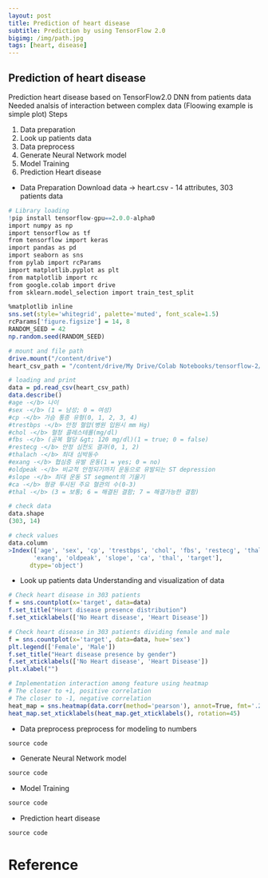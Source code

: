 ```yaml
---
layout: post
title: Prediction of heart disease
subtitle: Prediction by using TensorFlow 2.0
bigimg: /img/path.jpg
tags: [heart, disease]
---
```


## Prediction of heart disease
Prediction heart disease based on TensorFlow2.0 DNN from patients data
Needed analsis of interaction between complex data (Floowing example is simple plot)
Steps
 1) Data preparation
 2) Look up patients data
 3) Data preprocess
 4) Generate Neural Network model
 5) Model Training
 6) Prediction Heart disease
 
 
- Data Preparation
Download data -> 
heart.csv - 14 attributes, 303 patients data

```r
# Library loading
!pip install tensorflow-gpu==2.0.0-alpha0
import numpy as np
import tensorflow as tf
from tensorflow import keras
import pandas as pd
import seaborn as sns
from pylab import rcParams
import matplotlib.pyplot as plt
from matplotlib import rc
from google.colab import drive
from sklearn.model_selection import train_test_split

%matplotlib inline
sns.set(style='whitegrid', palette='muted', font_scale=1.5)
rcParams['figure.figsize'] = 14, 8
RANDOM_SEED = 42
np.random.seed(RANDOM_SEED)
```

```r
# mount and file path
drive.mount("/content/drive")
heart_csv_path = "/content/drive/My Drive/Colab Notebooks/tensorflow-2/data/heart.csv"
```

```r
# loading and print
data = pd.read_csv(heart_csv_path)
data.describe()
#age -</b> 나이
#sex -</b> (1 = 남성; 0 = 여성)
#cp -</b> 가슴 통증 유형(0, 1, 2, 3, 4)
#trestbps -</b> 안정 혈압(병원 입원시 mm Hg)
#chol -</b> 혈청 콜레스테롤(mg/dl)
#fbs -</b> (공복 혈당 &gt; 120 mg/dl)(1 = true; 0 = false)
#restecg -</b> 안정 심전도 결과(0, 1, 2)
#thalach -</b> 최대 심박동수
#exang -</b> 협심증 유발 운동(1 = yes; 0 = no)
#oldpeak -</b> 비교적 안정되기까지 운동으로 유발되는 ST depression
#slope -</b> 최대 운동 ST segment의 기울기
#ca -</b> 형광 투시된 주요 혈관의 수(0-3)
#thal -</b> (3 = 보통; 6 = 해결된 결함; 7 = 해결가능한 결함)
```

```r
# check data
data.shape
(303, 14)
```

```r
# check values
data.column
>Index(['age', 'sex', 'cp', 'trestbps', 'chol', 'fbs', 'restecg', 'thalach',
       'exang', 'oldpeak', 'slope', 'ca', 'thal', 'target'],
      dtype='object')
```

- Look up patients data
Understanding and visualization of data
```r
# Check heart disease in 303 patients
f = sns.countplot(x='target', data=data)
f.set_title("Heart disease presence distribution")
f.set_xticklabels(['No Heart disease', 'Heart Disease'])
```

```r
# Check heart disease in 303 patients dividing female and male
f = sns.countplot(x='target', data=data, hue='sex')
plt.legend(['Female', 'Male'])
f.set_title("Heart disease presence by gender")
f.set_xticklabels(['No Heart disease', 'Heart Disease'])
plt.xlabel("")
```

```r
# Implementation interaction among feature using heatmap
# The closer to +1, positive correlation
# The closer to -1, negative correlation
heat_map = sns.heatmap(data.corr(method='pearson'), annot=True, fmt='.2f', linewidths=2)
heat_map.set_xticklabels(heat_map.get_xticklabels(), rotation=45)
```

- Data preprocess
preprocess for modeling to numbers
```r
source code
```

- Generate Neural Network model
```r
source code
```

- Model Training
```r
source code
```

- Prediction heart disease
```r
source code
```


# Reference
